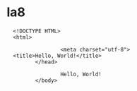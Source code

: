 # la8
      <!DOCTYPE HTML>
      <html>
<head>

                     <meta charset="utf-8">
      <title>Hello, World!</title>
             </head>
<body>

                     Hello, World!
             </body>
</html>

